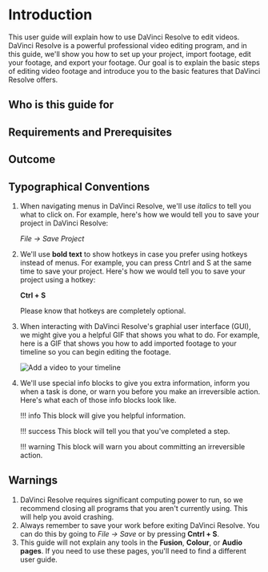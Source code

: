 # Introduction

This user guide will explain how to use DaVinci Resolve to edit videos. DaVinci Resolve is a powerful professional video editing program, and in this guide, we'll show you how to set up your project, import footage, edit your footage, and export your footage. Our goal is to explain the basic steps of editing video footage and introduce you to the basic features that DaVinci Resolve offers.

## Who is this guide for

##  Requirements and Prerequisites

## Outcome

## Typographical Conventions

1.  When navigating menus in DaVinci Resolve, we'll use _italics_ to tell you what to click on. 
    For example, here's how we would tell you to save your project in DaVinci Resolve:
    
    _File -> Save Project_

2. We'll use **bold text** to show hotkeys in case you prefer using hotkeys instead of menus. For example, you can press Cntrl and S at the same time to save your project. Here's how we would tell you to save your project using a hotkey:

    **Ctrl + S**

    Please know that hotkeys are completely optional.

3.  When interacting with DaVinci Resolve's graphial user interface (GUI), we might give you a helpful GIF that shows you what to do. For example, here is a GIF that shows you how to add imported footage to your timeline so you can begin editing the footage.

    ![Add a video to your timeline](../gifs/ADD_VIDEO_TO_TIMELINE.gif)

4.  We'll use special info blocks to give you extra information, inform you when a task is done, or warn you before you make an irreversible action. Here's what each of those info blocks look like.

    !!! info
        This block will give you helpful information.

    !!! success
        This block will tell you that you've completed a step.

    !!! warning
        This block will warn you about committing an irreversible action.

## Warnings

1. DaVinci Resolve requires significant computing power to run, so we recommend closing all programs that you aren't currently using. This will help you avoid crashing.
2. Always remember to save your work before exiting DaVinci Resolve. You can do this by going to *File -> Save* or by pressing **Cntrl + S**.
3. This guide will not explain any tools in the **Fusion**, **Colour**, or **Audio pages**. If you need to use these pages, you'll need to find a different user guide.